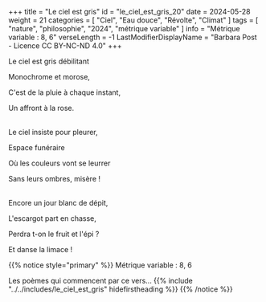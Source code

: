 +++
title = "Le ciel est gris"
id = "le_ciel_est_gris_20"
date = 2024-05-28
weight = 21
categories = [ "Ciel", "Eau douce", "Révolte", "Climat" ]
tags = [ "nature", "philosophie", "2024", "métrique variable" ]
info = "Métrique variable : 8, 6"
verseLength = -1
LastModifierDisplayName = "Barbara Post - Licence CC BY-NC-ND 4.0"
+++

Le ciel est gris débilitant

Monochrome et morose,

C'est de la pluie à chaque instant,

Un affront à la rose.

 \
Le ciel insiste pour pleurer,

Espace funéraire

Où les couleurs vont se leurrer

Sans leurs ombres, misère !

 \
Encore un jour blanc de dépit,

L'escargot part en chasse,

Perdra t-on le fruit et l'épi ?

Et danse la limace !

{{% notice style="primary" %}}
Métrique variable : 8, 6

Les poèmes qui commencent par ce vers...
{{% include "../../includes/le_ciel_est_gris" hidefirstheading %}}
{{% /notice %}}
